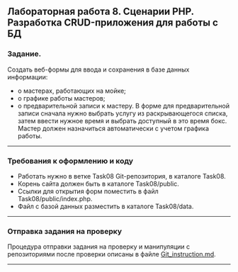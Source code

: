 ## Лабораторная работа 8. Сценарии PHP. Разработка CRUD-приложения для работы с БД

### Задание.
Создать веб-формы для ввода и сохранения в базе данных информации:
* о мастерах, работающих на мойке;
* о графике работы мастеров;
* о предварительной записи к мастеру.
В форме для предварительной записи сначала нужно выбрать услугу из раскрывающегося списка, затем ввести нужное время и выбрать доступный в это время бокс. Мастер должен назначиться автоматически с учетом графика работы.

* * *
### Требования к оформлению и коду
* Работать нужно в ветке Task08 Git-репозитория, в каталоге Task08.
* Корень сайта должен быть в каталоге Task08/public.
* Ссылки для открытия форм поместить в файл Task08/public/index.php.
* Файл с базой данных разместить в каталоге Task08/data.

* * *

### Отправка задания на проверку
Процедура отправки задания на проверку и манипуляции с репозиториями после проверки описаны в файле [Git_instruction.md](Git_instruction.md).

* * *

